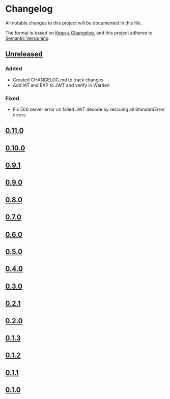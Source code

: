 # Changelog
All notable changes to this project will be documented in this file.

The format is based on [Keep a Changelog](https://keepachangelog.com/en/1.0.0/),
and this project adheres to [Semantic Versioning](https://semver.org/spec/v2.0.0.html).

## [Unreleased]

### Added
- Created CHANGELOG.md to track changes
- Add IAT and EXP to JWT and verify in Warden

### Fixed

- Fix 500 server error on failed JWT decode by rescuing all StandardError errors

## [0.11.0]

## [0.10.0]

## [0.9.1]

## [0.9.0]

## [0.8.0]

## [0.7.0]

## [0.6.0]

## [0.5.0]

## [0.4.0]

## [0.3.0]

## [0.2.1]

## [0.2.0]

## [0.1.3]

## [0.1.2]

## [0.1.1]

## [0.1.0]

[Unreleased]: https://github.com/thombruce/credible/compare/v0.11.0...HEAD
[0.11.0]: https://github.com/thombruce/credible/compare/v0.10.0...v0.11.0
[0.10.0]: https://github.com/thombruce/credible/compare/v0.9.1...v0.10.0
[0.9.1]: https://github.com/thombruce/credible/compare/v0.9.0...v0.9.1
[0.9.0]: https://github.com/thombruce/credible/compare/v0.8.0...v0.9.0
[0.8.0]: https://github.com/thombruce/credible/compare/v0.7.0...v0.8.0
[0.7.0]: https://github.com/thombruce/credible/compare/v0.6.0...v0.7.0
[0.6.0]: https://github.com/thombruce/credible/compare/v0.5.0...v0.6.0
[0.5.0]: https://github.com/thombruce/credible/compare/v0.4.0...v0.5.0
[0.4.0]: https://github.com/thombruce/credible/compare/v0.3.0...v0.4.0
[0.3.0]: https://github.com/thombruce/credible/compare/v0.2.1...v0.3.0
[0.2.1]: https://github.com/thombruce/credible/compare/v0.2.0...v0.2.1
[0.2.0]: https://github.com/thombruce/credible/compare/v0.1.3...v0.2.0
[0.1.3]: https://github.com/thombruce/credible/compare/v0.1.2...v0.1.3
[0.1.2]: https://github.com/thombruce/credible/compare/v0.1.1...v0.1.2
[0.1.1]: https://github.com/thombruce/credible/compare/v0.1.0...v0.1.1
[0.1.0]: https://github.com/thombruce/credible/releases/tag/v0.1.0
